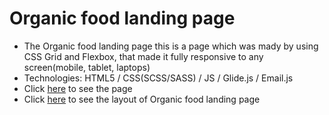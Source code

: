 # Organic food landing page
-  The Organic food landing page this is a page which was mady by using CSS Grid and Flexbox, that made it fully responsive to any screen(mobile, tablet, laptops)
-  Technologies: HTML5 / CSS(SCSS/SASS) / JS / Glide.js / Email.js
-  Click [here](https://vlad2new.github.io/landing-test/) to see the page
-  Click [here](https://www.figma.com/design/1wIwFDyiCAp62JjU644ffh/Organic-food-layout?node-id=2-14373&node-typeframe&t=mOgXTcBL9g4djOmh-0) to see the layout of Organic food landing page
